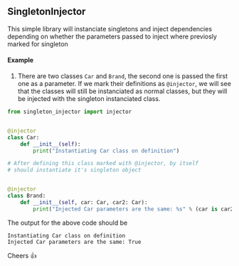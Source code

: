 
## SingletonInjector

This simple library will instanciate singletons and inject dependencies depending on whether the parameters passed to inject where previosly marked for singleton

#### Example

1. There are two classes `Car` and `Brand`, the second one is passed the first one as a parameter. If we mark their definitions as `@injector`, we will see that the classes will still be instanciated as normal classes, but they will be injected with the singleton instanciated class.

```py
from singleton_injector import injector


@injector
class Car:
    def __init__(self):
        print("Instantiating Car class on definition")

# After defining this class marked with @injector, by itself
# should instantiate it's singleton object


@injector
class Brand:
    def __init__(self, car: Car, car2: Car):
        print("Injected Car parameters are the same: %s" % (car is car2))

```

The output for the above code should be 

```
Instantiating Car class on definition
Injected Car parameters are the same: True
```

Cheers :thumbsup: